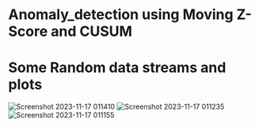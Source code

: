 # Anomaly_detection using Moving Z-Score and CUSUM
# Some Random data streams and plots
![Screenshot 2023-11-17 011410](https://github.com/Tirtharaj-Talukdar/Anomaly_detection/assets/82752035/99e70c6f-3c96-42a5-a931-30691c3ded18)
![Screenshot 2023-11-17 011235](https://github.com/Tirtharaj-Talukdar/Anomaly_detection/assets/82752035/419a2ce4-2b64-46f2-8bfc-69722b40d6ba)
![Screenshot 2023-11-17 011155](https://github.com/Tirtharaj-Talukdar/Anomaly_detection/assets/82752035/6bd25dcb-18d0-4d90-8843-38f1fc7b81a1)
